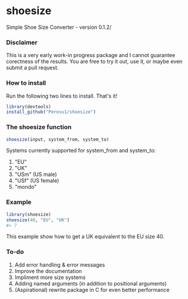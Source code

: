 # shoesize
 Simple Shoe Size Converter - version 0.1.2/
 
### Disclaimer
This is a very early work-in progress package and I cannot guarantee corectness of the results.
You are free to try it out, use it, or maybe even submit a pull request.

### How to install
Run the following two lines to install. That's it!
```R 
library(devtools) 
install_github("Perosu1/shoesize")
```
### The shoesize function
```R
shoesize(input, system_from, system_to)
```
Systems currently supported for system_from and system_to:
1. "EU"
1. "UK"
1. "USm" (US male)
1. "USf" (US female)
1. "mondo"

### Example
```R
library(shoesize)
shoesize(40, "EU", "UK")
#> 7
```
This example show how to get a UK equivalent to the EU size 40.

### To-do
1. Add error handling & error messages
1. Improve the documentation
1. Impliment more size systems
1. Adding named arguments (in addition to positional arguments)
1. (Aspirational) rewrite package in C for even better performance
